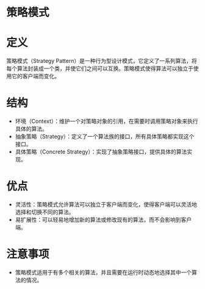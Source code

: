 # 策略模式

# 定义

策略模式（Strategy Pattern）是一种行为型设计模式，它定义了一系列算法，将每个算法封装成一个类，并使它们之间可以互换。策略模式使得算法可以独立于使用它的客户端而变化。

# 结构

* 环境（Context）：维护一个对策略对象的引用，在需要时调用策略对象来执行具体的算法。
* 抽象策略（Strategy）：定义了一个算法族的接口，所有具体策略都实现这个接口。
* 具体策略（Concrete Strategy）：实现了抽象策略接口，提供具体的算法实现。

# 优点

* 灵活性：策略模式允许算法可以独立于客户端而变化，使得客户端可以灵活地选择和切换不同的算法。
* 易扩展性：可以轻易地增加新的算法或修改现有的算法，而不会影响到客户端。

# 注意事项

* 策略模式适用于有多个相关的算法，并且需要在运行时动态地选择其中一个算法的情况。